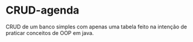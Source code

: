 # CRUD-agenda
CRUD de um banco simples com apenas uma tabela feito na intenção de praticar conceitos de OOP em java.
